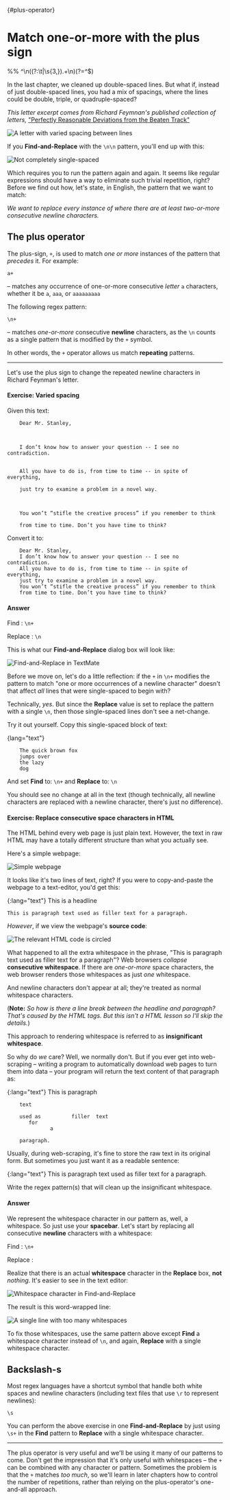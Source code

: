 {#plus-operator}
# Match one-or-more with the plus sign
%% ^\n((?:\t|\s{3,}).+\n)(?=^$)

In the last chapter, we cleaned up double-spaced lines. But what if, instead of just double-spaced lines, you had a mix of spacings, where the lines could be double, triple, or quadruple-spaced?

*This letter excerpt comes from Richard Feymnan's published collection of letters,* ["Perfectly Reasonable Deviations from the Beaten Track"](http://www.amazon.com/gp/product/B007ZDDDO0/ref=as_li_ss_tl?ie=UTF8&camp=1789&creative=390957&creativeASIN=B007ZDDDO0&linkCode=as2&tag=danwincom-20")


![A letter with varied spacing between lines](images/variable-spaced-feynman-textmate.png)


If you **Find-and-Replace** with the `\n\n` pattern, you'll end up with this:

![Not completely single-spaced](images/variable-spaced-not-fixed-feynman-textmate.png)


Which requires you to run the pattern again and again. It seems like regular expressions should have a way to eliminate such trivial repetition, right? Before we find out how, let's state, in English, the pattern that we want to match: 

*We want to replace every instance of where there are at least two-or-more consecutive newline characters.*



## The plus operator

The plus-sign, `+`, is used to match *one or more* instances of the pattern that *precedes* it. For example:

	a+

&ndash; matches any occurrence of one-or-more consecutive *letter* `a` characters, whether it be `a`, `aaa`, or `aaaaaaaaa`

The following regex pattern:

	\n+

&ndash; matches *one-or-more* consecutive **newline** characters, as the `\n` counts as a single pattern that is modified by the `+` symbol.

In other words, the `+` operator allows us match **repeating** patterns.

--------


Let's use the plus sign to change the repeated newline characters in Richard Feynman's letter.


#### Exercise: Varied spacing

Given this text:

~~~text
	Dear Mr. Stanley, 



	I don’t know how to answer your question -- I see no contradiction. 


	All you have to do is, from time to time -- in spite of everything, 

	just try to examine a problem in a novel way. 



	You won’t “stifle the creative process” if you remember to think 

	from time to time. Don’t you have time to think?
~~~


Convert it to:


```text
	Dear Mr. Stanley, 
	I don’t know how to answer your question -- I see no contradiction. 
	All you have to do is, from time to time -- in spite of everything, 
	just try to examine a problem in a novel way. 
	You won’t “stifle the creative process” if you remember to think 
	from time to time. Don’t you have time to think?
```

#### Answer

Find
: `\n+`

Replace
: `\n`

This is what our **Find-and-Replace** dialog box will look like:

![Find-and-Replace in TextMate](images/variable-spaced-find-replace-feynman-textmate.png)


Before we move on, let's do a little reflection: if the `+` in `\n+` modifies the pattern to match "one or more occurrences of a newline character" doesn't that affect *all* lines that were single-spaced to begin with? 

Technically, *yes*. But since the **Replace** value is set to replace the pattern with a single `\n`, then those single-spaced lines don't see a net-change. 

Try it out yourself. Copy this single-spaced block of text:

{lang="text"}
~~~
	The quick brown fox
	jumps over
	the lazy
	dog
~~~

And set **Find** to: `\n+` and **Replace** to: `\n`

You should see no change at all in the text (though technically, all newline characters are replaced with a newline character, there's just no difference).


#### Exercise: Replace consecutive space characters in HTML

The HTML behind every web page is just plain text. However, the text in raw HTML may have a totally different structure than what you actually see.

Here's a simple webpage:

![Simple webpage](images/simple-web-page-whitespaces.png)

It looks like it's two lines of text, right? If you were to copy-and-paste the webpage to a text-editor, you'd get this:


{:lang="text"}
	This is a headline

	This is paragraph text used as filler text for a paragraph.
	
*However*, if we view the webpage's **source code**:

![The relevant HTML code is circled](images/simple-web-page-circled-code.png)

What happened to all the extra whitespace in the phrase, "This is paragraph text used as filler text for a paragraph"? Web browsers *collapse* **consecutive whitespace**. If there are *one-or-more* space characters, the web browser renders those whitespaces as just *one* whitespace.

And newline characters don't appear at all; they're treated as normal whitespace characters.

(**Note:** *So how is there a line break between the headline and paragraph? That's caused by the HTML tags. But this isn't a HTML lesson so I'll skip the details.*)

This approach to rendering whitespace is referred to as **insignificant whitespace**. 

So why do *we* care? Well, we normally don't. But if you ever get into web-scraping &ndash; writing a program to automatically download web pages to turn them into data &ndash; your program will return the text content of that paragraph as:


{:lang="text"}
	This is                        paragraph
	
		text 
	
		used as          filler  text 
		   for 
		          a 
	  
		paragraph.


Usually, during web-scraping, it's fine to store the raw text in its original form. But sometimes you just want it as a readable sentence:


{:lang="text"}
	This is paragraph text used as filler text for a paragraph. 
	
	
Write the regex pattern(s) that will clean up the insignificant whitespace.

#### Answer

We represent the whitespace character in our pattern as, well, a whitespace. So just use your **spacebar**. Let's start by replacing all consecutive **newline** characters with a whitespace:

Find
: `\n+`

Replace
: ` `

Realize that there is an actual **whitespace** character in the **Replace** box, **not** *nothing*. It's easier to see in the text editor:

![Whitespace character in Find-and-Replace](images/whitespace-find-replace.png)

The result is this word-wrapped line:

![A single line with too many whitespaces](images/newline-into-single-line-from-html.png)

To fix those whitespaces, use the same pattern above except **Find** a whitespace character instead of `\n`, and again, **Replace** with a single whitespace character.


## Backslash-s

Most regex languages have a shortcut symbol that handle both white spaces and newline characters (including text files that use `\r` to represent newlines):

	\s

You can perform the above exercise in one **Find-and-Replace** by just using `\s+` in the **Find** pattern to **Replace** with a single whitespace character.

-------

The plus operator is very useful and we'll be using it many of our patterns to come. Don't get the impression that it's only useful with whitespaces &ndash; the `+` can be combined with any character or pattern. Sometimes the problem is that the `+` matches *too much*, so we'll learn in later chapters how to control the number of repetitions, rather than relying on the plus-operator's one-and-all approach. 
